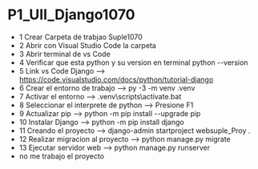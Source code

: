 # P1_UII_Django1070
- 1 Crear Carpeta de trabjao Suple1070
- 2 Abrir con Visual Studio Code la carpeta
- 3 Abrir terminal de vs Code
- 4 Verificar que esta python y su version en terminal python --version
- 5 Link vs Code Django --> https://code.visualstudio.com/docs/python/tutorial-django
- 6 Crear el entorno de trabajo --> py -3 -m venv .venv
- 7 Activar el entorno --> .venv\scripts\activate.bat
- 8 Seleccionar el interprete de python --> Presione F1
- 9 Actualizar pip --> python -m pip install --upgrade pip
- 10 Instalar Django --> python -m pip install django
- 11 Creando el proyecto --> django-admin startproject websuple_Proy .
- 12 Realizar migracion al proyecto --> python manage.py migrate
- 13 Ejecutar servidor web --> python manage.py runserver
- no me trabajo el proyecto
